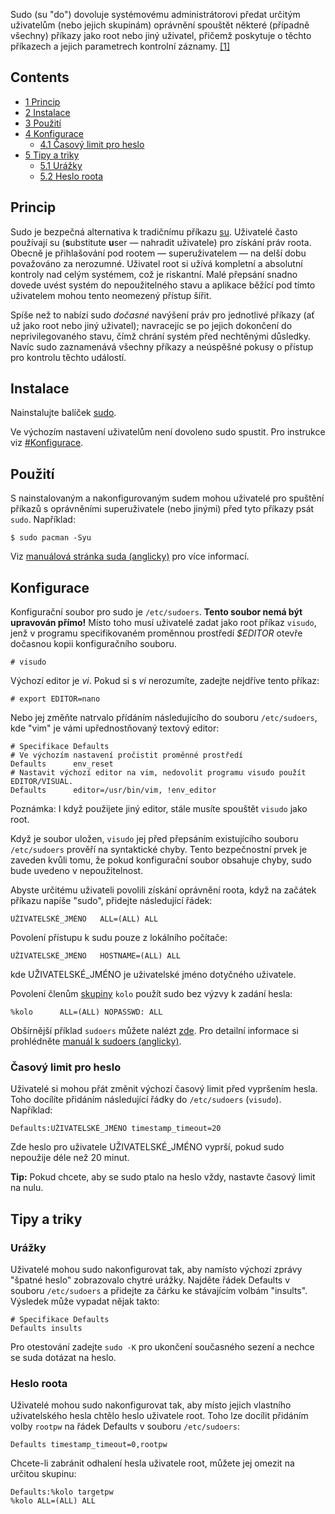 Sudo (su "do") dovoluje systémovému administrátorovi předat určitým uživatelům (nebo jejich skupinám) oprávnění spouštět některé (případně všechny) příkazy jako root nebo jiný uživatel, přičemž poskytuje o těchto příkazech a jejich parametrech kontrolní záznamy. [[1]](http://www.gratisoft.us/sudo/)

## Contents

*   [1 Princip](#Princip)
*   [2 Instalace](#Instalace)
*   [3 Použití](#Pou.C5.BEit.C3.AD)
*   [4 Konfigurace](#Konfigurace)
    *   [4.1 Časový limit pro heslo](#.C4.8Casov.C3.BD_limit_pro_heslo)
*   [5 Tipy a triky](#Tipy_a_triky)
    *   [5.1 Urážky](#Ur.C3.A1.C5.BEky)
    *   [5.2 Heslo roota](#Heslo_roota)

## Princip

Sudo je bezpečná alternativa k tradičnímu příkazu [su](/index.php/Su "Su"). Uživatelé často používají su (**s**ubstitute **u**ser — nahradit uživatele) pro získání práv roota. Obecně je přihlašování pod rootem — superuživatelem — na delší dobu považováno za nerozumné. Uživatel root si užívá kompletní a absolutní kontroly nad celým systémem, což je riskantní. Malé přepsání snadno dovede uvést systém do nepoužitelného stavu a aplikace běžící pod tímto uživatelem mohou tento neomezený přístup šířit.

Spíše než to nabízí sudo *dočasné* navýšení práv pro jednotlivé příkazy (ať už jako root nebo jiný uživatel); navracejíc se po jejich dokončení do neprivilegovaného stavu, čímž chrání systém před nechtěnými důsledky. Navíc sudo zaznamenává všechny příkazy a neúspěšné pokusy o přístup pro kontrolu těchto událostí.

## Instalace

Nainstalujte balíček [sudo](https://www.archlinux.org/packages/?name=sudo).

Ve výchozím nastavení uživatelům není dovoleno sudo spustit. Pro instrukce viz [#Konfigurace](#Konfigurace).

## Použití

S nainstalovaným a nakonfigurovaným sudem mohou uživatelé pro spuštění příkazů s oprávněními superuživatele (nebo jinými) před tyto příkazy psát `sudo`. Například:

```
$ sudo pacman -Syu

```

Viz [manuálová stránka suda (anglicky)](http://www.gratisoft.us/sudo/man/sudo.html) pro více informací.

## Konfigurace

Konfigurační soubor pro sudo je `/etc/sudoers`. **Tento soubor nemá být upravován přímo!** Místo toho musí uživatelé zadat jako root příkaz `visudo`, jenž v programu specifikovaném proměnnou prostředí *$EDITOR* otevře dočasnou kopii konfiguračního souboru.

```
# visudo

```

Výchozí editor je *vi*. Pokud si s *vi* nerozumíte, zadejte nejdříve tento příkaz:

```
# export EDITOR=nano

```

Nebo jej změňte natrvalo přídáním následujícího do souboru `/etc/sudoers`, kde "vim" je vámi upřednostňovaný textový editor:

```
# Specifikace Defaults
# Ve výchozím nastavení pročistit proměnné prostředí
Defaults      env_reset
# Nastavit výchozí editor na vim, nedovolit programu visudo použít EDITOR/VISUAL.
Defaults      editor=/usr/bin/vim, !env_editor

```

Poznámka: I když použijete jiný editor, stále musíte spouštět `visudo` jako root.

Když je soubor uložen, `visudo` jej před přepsáním existujícího souboru `/etc/sudoers` prověří na syntaktické chyby. Tento bezpečnostní prvek je zaveden kvůli tomu, že pokud konfigurační soubor obsahuje chyby, sudo bude uvedeno v nepoužitelnost.

Abyste určitému uživateli povolili získání oprávnění roota, když na začátek příkazu napíše "sudo", přidejte následující řádek:

```
UŽIVATELSKÉ_JMÉNO   ALL=(ALL) ALL

```

Povolení přístupu k sudu pouze z lokálního počítače:

```
UŽIVATELSKÉ_JMÉNO   HOSTNAME=(ALL) ALL

```

kde UŽIVATELSKÉ_JMÉNO je uživatelské jméno dotyčného uživatele.

Povolení členům [skupiny](/index.php?title=Groups_(%C4%8Cesky)&action=edit&redlink=1 "Groups (Česky) (page does not exist)") `kolo` použít sudo bez výzvy k zadání hesla:

```
%kolo      ALL=(ALL) NOPASSWD: ALL

```

Obšírnější příklad `sudoers` můžete nalézt [zde](http://www.gratisoft.us/sudo/sample.sudoers). Pro detailní informace si prohlédněte [manuál k sudoers (anglicky)](http://www.gratisoft.us/sudo/man/sudoers.html).

### Časový limit pro heslo

Uživatelé si mohou přát změnit výchozí časový limit před vypršením hesla. Toho docílíte přidáním následující řádky do `/etc/sudoers` (`visudo`). Například:

```
Defaults:UŽIVATELSKÉ_JMÉNO timestamp_timeout=20

```

Zde heslo pro uživatele UŽIVATELSKÉ_JMÉNO vyprší, pokud sudo nepoužije déle než 20 minut.

**Tip:** Pokud chcete, aby se sudo ptalo na heslo vždy, nastavte časový limit na nulu.

## Tipy a triky

### Urážky

Uživatelé mohou sudo nakonfigurovat tak, aby namísto výchozí zprávy "špatné heslo" zobrazovalo chytré urážky. Najděte řádek Defaults v souboru `/etc/sudoers` a přidejte za čárku ke stávajícím volbám "insults". Výsledek může vypadat nějak takto:

```
# Specifikace Defaults
Defaults insults

```

Pro otestování zadejte `sudo -K` pro ukončení současného sezení a nechce se suda dotázat na heslo.

### Heslo roota

Uživatelé mohou sudo nakonfigurovat tak, aby místo jejich vlastního uživatelského hesla chtělo heslo uživatele root. Toho lze docílit přidáním volby `rootpw` na řádek Defaults v souboru `/etc/sudoers`:

```
Defaults timestamp_timeout=0,rootpw

```

Chcete-li zabránit odhalení hesla uživatele root, můžete jej omezit na určitou skupinu:

```
Defaults:%kolo targetpw
%kolo ALL=(ALL) ALL

```